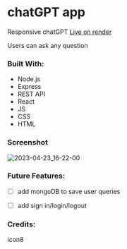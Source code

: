 # chatGPT app

Responsive chatGPT 
[Live on render](https://chat-gpt-backend-x0yn.onrender.com/)


Users can ask any question
### Built With:

- Node.js
- Express
- REST API
- React
- JS
- CSS
- HTML

### Screenshot

![2023-04-23_16-22-00](https://user-images.githubusercontent.com/80868084/233863997-a9e99ae0-7fd0-44f7-99da-99c9f1c3ba4a.png)




### Future Features:

- [ ] add mongoDB to save user queries
- [ ] add sign in/login/logout



### Credits:
icon8 
